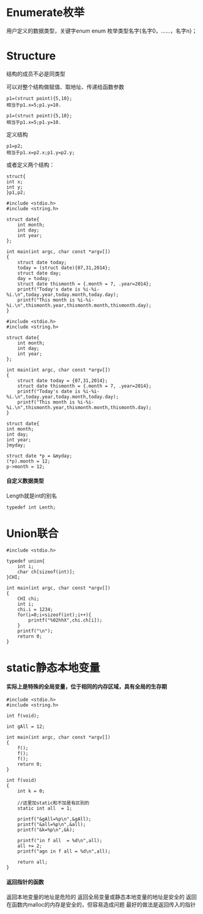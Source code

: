 Enumerate枚举
===
用户定义的数据类型，关键字enum
enum 枚举类型名字{名字0，……，名字n}；


Structure
===
结构的成员不必是同类型

可以对整个结构做赋值、取地址、传递给函数参数
```
p1=(struct point){5,10};
相当于p1.x=5;p1.y=10.
```

```
p1=(struct point){5,10};
相当于p1.x=5;p1.y=10.
```

定义结构
```
p1=p2;
相当于p1.x=p2.x;p1.y=p2.y;
```

或者定义两个结构：
```
struct{
int x;
int y;
}p1,p2;
```

```
#include <stdio.h>
#include <string.h>

struct date{
    int month;
    int day;
    int year;
};

int main(int argc, char const *argv[])
{    
    struct date today;
    today = (struct date){07,31,2014};
    struct date day;
    day = today;
    struct date thismonth = {.month = 7, .year=2014};
    printf("Today's date is %i-%i-%i.\n",today.year,today.month,today.day);
    printf("This month is %i-%i-%i.\n",thismonth.year,thismonth.month,thismonth.day);
}
```

```
#include <stdio.h>
#include <string.h>

struct date{
    int month;
    int day;
    int year;
};

int main(int argc, char const *argv[])
{    
    struct date today = {07,31,2014};
    struct date thismonth = {.month = 7, .year=2014};
    printf("Today's date is %i-%i-%i.\n",today.year,today.month,today.day);
    printf("This month is %i-%i-%i.\n",thismonth.year,thismonth.month,thismonth.day);
}
```

```
struct date{
int month;
int day;
int year;
}myday;

struct date *p = &myday;
(*p).month = 12;
p->month = 12;
```
#### 自定义数据类型

Length就是int的别名
```
typedef int Lenth;
```

Union联合
===


```
#include <stdio.h>

typedef union{
    int i;
    char ch[sizeof(int)];
}CHI;

int main(int argc, char const *argv[])
{
    CHI chi;
    int i;
    chi.i = 1234;
    for(i=0;i<sizeof(int);i++){
        printf("%02hhX",chi.ch[i]);
    }
    printf("\n");
    return 0;
}
```

static静态本地变量
===

#### 实际上是特殊的全局变量，位于相同的内存区域，具有全局的生存期
```
#include <stdio.h>
#include <string.h>

int f(void);

int gAll = 12;

int main(int argc, char const *argv[])
{
    f();
    f();
    f();
    return 0;
}

int f(void)
{
    int k = 0;
    
    //这里加static和不加是有区别的
    static int all  = 1;
    
    printf("&gAll=%p\n",&gAll);
    printf("&all=%p\n",&all);
    printf("&k=%p\n",&k);
    
    printf("in f all  = %d\n",all);
    all += 2;
    printf("agn in f all = %d\n",all);
    
    return all;
}
```

#### 返回指针的函数
返回本地变量的地址是危险的
返回全局变量或静态本地变量的地址是安全的
返回在函数内malloc的内存是安全的，但容易造成问题
最好的做法是返回传入的指针
